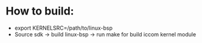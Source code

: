 # How to build:
- export KERNELSRC=/path/to/linux-bsp				
- Source sdk -> build linux-bsp -> run make for build iccom kernel module				